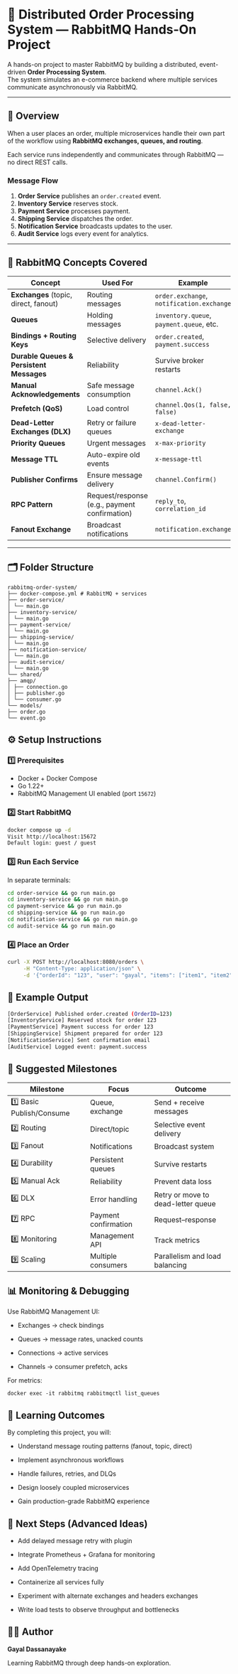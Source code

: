 # 🧩 Distributed Order Processing System — RabbitMQ Hands-On Project

A hands-on project to master RabbitMQ by building a distributed, event-driven **Order Processing System**.  
The system simulates an e-commerce backend where multiple services communicate asynchronously via RabbitMQ.

---

## 🚀 Overview

When a user places an order, multiple microservices handle their own part of the workflow using **RabbitMQ exchanges, queues, and routing**.

Each service runs independently and communicates through RabbitMQ — no direct REST calls.

### Message Flow

1. **Order Service** publishes an `order.created` event.  
2. **Inventory Service** reserves stock.  
3. **Payment Service** processes payment.  
4. **Shipping Service** dispatches the order.  
5. **Notification Service** broadcasts updates to the user.  
6. **Audit Service** logs every event for analytics.

---

## 🐇 RabbitMQ Concepts Covered

| Concept | Used For | Example |
|----------|-----------|---------|
| **Exchanges** (topic, direct, fanout) | Routing messages | `order.exchange`, `notification.exchange` |
| **Queues** | Holding messages | `inventory.queue`, `payment.queue`, etc. |
| **Bindings + Routing Keys** | Selective delivery | `order.created`, `payment.success` |
| **Durable Queues & Persistent Messages** | Reliability | Survive broker restarts |
| **Manual Acknowledgements** | Safe message consumption | `channel.Ack()` |
| **Prefetch (QoS)** | Load control | `channel.Qos(1, false, false)` |
| **Dead-Letter Exchanges (DLX)** | Retry or failure queues | `x-dead-letter-exchange` |
| **Priority Queues** | Urgent messages | `x-max-priority` |
| **Message TTL** | Auto-expire old events | `x-message-ttl` |
| **Publisher Confirms** | Ensure message delivery | `channel.Confirm()` |
| **RPC Pattern** | Request/response (e.g., payment confirmation) | `reply_to`, `correlation_id` |
| **Fanout Exchange** | Broadcast notifications | `notification.exchange` |

---

## 🗂️ Folder Structure

``` 
rabbitmq-order-system/
├── docker-compose.yml # RabbitMQ + services
├── order-service/
│ └── main.go
├── inventory-service/
│ └── main.go
├── payment-service/
│ └── main.go
├── shipping-service/
│ └── main.go
├── notification-service/
│ └── main.go
├── audit-service/
│ └── main.go
└── shared/
├── amqp/
│ ├── connection.go
│ ├── publisher.go
│ └── consumer.go
└── models/
├── order.go
└── event.go
```

## ⚙️ Setup Instructions

### 1️⃣ Prerequisites
- Docker + Docker Compose  
- Go 1.22+  
- RabbitMQ Management UI enabled (port `15672`)

### 2️⃣ Start RabbitMQ
```bash
docker compose up -d
Visit http://localhost:15672
Default login: guest / guest
```

### 3️⃣ Run Each Service

In separate terminals:

``` bash
cd order-service && go run main.go
cd inventory-service && go run main.go
cd payment-service && go run main.go
cd shipping-service && go run main.go
cd notification-service && go run main.go
cd audit-service && go run main.go
```

### 4️⃣ Place an Order

``` bash
curl -X POST http://localhost:8080/orders \
     -H "Content-Type: application/json" \
     -d '{"orderId": "123", "user": "gayal", "items": ["item1", "item2"]}'
```

## 🧪 Example Output

``` bash
[OrderService] Published order.created (OrderID=123)
[InventoryService] Reserved stock for order 123
[PaymentService] Payment success for order 123
[ShippingService] Shipment prepared for order 123
[NotificationService] Sent confirmation email
[AuditService] Logged event: payment.success
```

## 🧭 Suggested Milestones

| Milestone | Focus              | Outcome                                      |
|------------|--------------------|----------------------------------------------|
| 1️⃣ Basic Publish/Consume | Queue, exchange       | Send + receive messages                     |
| 2️⃣ Routing              | Direct/topic          | Selective event delivery                    |
| 3️⃣ Fanout               | Notifications         | Broadcast system                            |
| 4️⃣ Durability           | Persistent queues     | Survive restarts                            |
| 5️⃣ Manual Ack           | Reliability           | Prevent data loss                           |
| 6️⃣ DLX                  | Error handling        | Retry or move to dead-letter queue          |
| 7️⃣ RPC                  | Payment confirmation  | Request–response                            |
| 8️⃣ Monitoring           | Management API        | Track metrics                               |
| 9️⃣ Scaling              | Multiple consumers    | Parallelism and load balancing              |


## 📊 Monitoring & Debugging

Use RabbitMQ Management UI:

- Exchanges → check bindings

- Queues → message rates, unacked counts

- Connections → active services

- Channels → consumer prefetch, acks

For metrics:
```
docker exec -it rabbitmq rabbitmqctl list_queues
```

## 🧠 Learning Outcomes

By completing this project, you will:

- Understand message routing patterns (fanout, topic, direct)

- Implement asynchronous workflows

- Handle failures, retries, and DLQs

- Design loosely coupled microservices

- Gain production-grade RabbitMQ experience

## 🧩 Next Steps (Advanced Ideas)

- Add delayed message retry with plugin

- Integrate Prometheus + Grafana for monitoring

- Add OpenTelemetry tracing

- Containerize all services fully

- Experiment with alternate exchanges and headers exchanges

- Write load tests to observe throughput and bottlenecks

## 🧑‍💻 Author

**Gayal Dassanayake**

Learning RabbitMQ through deep hands-on exploration.
